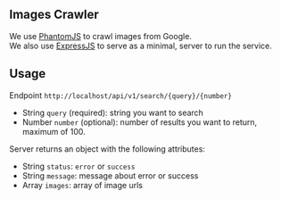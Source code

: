## Images Crawler

We use [PhantomJS](http://phantomjs.org/) to crawl images from Google.  
We also use [ExpressJS](http://expressjs.com/) to serve as a minimal, server to run the service.

## Usage

Endpoint `http://localhost/api/v1/search/{query}/{number}`
- String `query` (required): string you want to search
- Number `number` (optional): number of results you want to return, maximum of 100.

Server returns an object with the following attributes:
- String `status`: `error` or `success`
- String `message`: message about error or success
- Array `images`: array of image urls